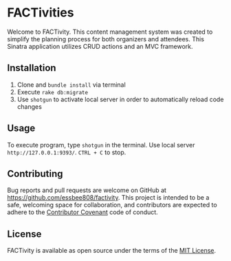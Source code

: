 # FACTivities

Welcome to FACTivity. This content management system was created to simplify the planning process for both organizers and attendees. This Sinatra application utilizes CRUD actions and an MVC framework.

## Installation

1. Clone and ```bundle install``` via terminal
2. Execute ```rake db:migrate```
2. Use ```shotgun``` to activate local server in order to automatically reload code changes

## Usage

To execute program, type ```shotgun``` in the terminal. 
Use local server ```http://127.0.0.1:9393/```.
```CTRL + C``` to stop.

## Contributing

Bug reports and pull requests are welcome on GitHub at https://github.com/essbee808/factivity. This project is intended to be a safe, welcoming space for collaboration, and contributors are expected to adhere to the [Contributor Covenant](http://contributor-covenant.org) code of conduct.

## License

FACTivity is available as open source under the terms of the [MIT License](https://opensource.org/licenses/MIT).


